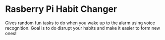 # Rasberry Pi Habit Changer
 Gives random fun tasks to do when you wake up to the alarm using voice recognition. Goal is to do disrupt your habits and make it easier to form new ones!
